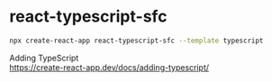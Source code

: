 # react-typescript-sfc

```bash
npx create-react-app react-typescript-sfc --template typescript
```

Adding TypeScript  
<https://create-react-app.dev/docs/adding-typescript/>
